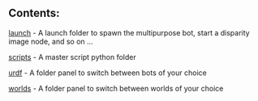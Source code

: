 ## Contents: 

[launch](https://github.com/marsrovermanipal/URC_Gazebo_2020/tree/master/rhinoceROS/src/rover_sensors_final/launch) - A launch folder to spawn the multipurpose bot, start a disparity image node, and so on ... 

[scripts](https://github.com/marsrovermanipal/URC_Gazebo_2020/tree/master/rhinoceROS/src/rover_sensors_final/scripts) - A master script python folder

[urdf](https://github.com/marsrovermanipal/URC_Gazebo_2020/tree/master/rhinoceROS/src/rover_sensors_final/urdf) - A folder panel to switch between bots of your choice

[worlds](https://github.com/marsrovermanipal/URC_Gazebo_2020/tree/master/rhinoceROS/src/rover_sensors_final/worlds) - A folder panel to switch between worlds of your choice

